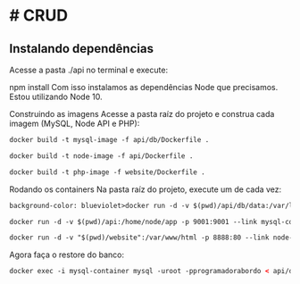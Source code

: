 <h1> # CRUD </h1>

<h2>Instalando dependências</h2>
Acesse a pasta ./api no terminal e execute:

npm install
Com isso instalamos as dependências Node que precisamos. Estou utilizando Node 10.

Construindo as imagens
Acesse a pasta raíz do projeto e construa cada imagem (MySQL, Node API e PHP):

```html
docker build -t mysql-image -f api/db/Dockerfile .
```
```html 
docker build -t node-image -f api/Dockerfile .
```
```html 
docker build -t php-image -f website/Dockerfile .
```
Rodando os containers
Na pasta raíz do projeto, execute um de cada vez:

```html 
background-color: blueviolet>docker run -d -v $(pwd)/api/db/data:/var/lib/mysql --rm --name mysql-container mysql-image
```

```html 
docker run -d -v $(pwd)/api:/home/node/app -p 9001:9001 --link mysql-container --rm --name node-container node-image 
```
```html 
docker run -d -v "$(pwd)/website":/var/www/html -p 8888:80 --link node-container --rm --name php-container php-image 
```
Agora faça o restore do banco:
```html
docker exec -i mysql-container mysql -uroot -pprogramadorabordo < api/db/script.sql 
```
